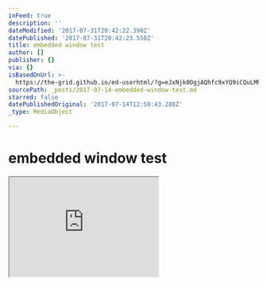 ```yaml
---
inFeed: true
description: ''
dateModified: '2017-07-31T20:42:22.390Z'
datePublished: '2017-07-31T20:42:23.550Z'
title: embedded window test
author: []
publisher: {}
via: {}
isBasedOnUrl: >-
  https://the-grid.github.io/ed-userhtml/?g=eJxNjk0OgjAQhfc9xYQ9iCQuLMhdCh3bibXT0KKo8e5STQzL7_3lVWZC9OXAC7xAAASOlIi9BDVEdnPCdlWfJXmNi4Qm06DGi5l49lqCI2PTdyM7d9LJStjXdVgyOzwnCWVz-GHisCGLubtJc1AjpYeEujq24i1Ep-kGo1Mxnor_z6KPfMVkyRuwKgT03W7N9R8Nuz90
sourcePath: _posts/2017-07-14-embedded-window-test.md
starred: false
datePublishedOriginal: '2017-07-14T12:50:43.288Z'
_type: MediaObject

---
```

# embedded window test

<iframe src="https://the-grid.github.io/ed-userhtml/?g=eJyVksFugzAMhu97iojrBFF3nEJ33mHPUJlgwK1JaGLa0qdfWuimSVu1Eg6J9fv_nOg3TG6nuoBNmXUiQ3zVuvFOYtF63zLCQLGwvtdkvXtroCeeyg8QDAT8_J6KMVMBucyiTIyxQ5Rs_WRqOijLEGOZNXTCOgcr5F1eiVOdD3RODOAkIbvLxae_TbTUqdJn4Nab5HnDHoRcqy4HhtBiAtaLNInpJu6XsXK6jrXu0Y1G0-KpYdmM_NXKtP6DdSX8bU0uYpCN7SDIBXFxN5rpH84TMvujqiHs0OWre5TGh1Ta7Ecv-CClDYjunvcwVkyxe9C24hHvuYII2G7TEP8ysNHz0xud0pEyEm2gQZRMA5aZ4En0Fg4wVzMVg_2OpPU1Ftv9iGG6pnHe5i_FKq2eXLFNcKPn3sesj8djUVUE1dU4epuu0-tL-vU26tsF6Yw_GZ9Q6xST" height="200" style=""></iframe>